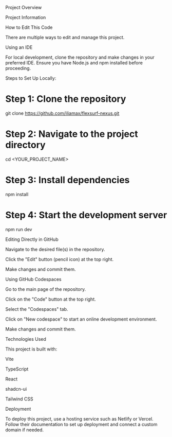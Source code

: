 Project Overview

Project Information



How to Edit This Code

There are multiple ways to edit and manage this project.

Using an IDE

For local development, clone the repository and make changes in your preferred IDE. Ensure you have Node.js and npm installed before proceeding.

Steps to Set Up Locally:

# Step 1: Clone the repository
git clone https://github.com/iliamax/flexsurf-nexus.git

# Step 2: Navigate to the project directory
cd <YOUR_PROJECT_NAME>

# Step 3: Install dependencies
npm install

# Step 4: Start the development server
npm run dev

Editing Directly in GitHub

Navigate to the desired file(s) in the repository.

Click the "Edit" button (pencil icon) at the top right.

Make changes and commit them.

Using GitHub Codespaces

Go to the main page of the repository.

Click on the "Code" button at the top right.

Select the "Codespaces" tab.

Click on "New codespace" to start an online development environment.

Make changes and commit them.

Technologies Used

This project is built with:

Vite

TypeScript

React

shadcn-ui

Tailwind CSS

Deployment

To deploy this project, use a hosting service such as Netlify or Vercel. Follow their documentation to set up deployment and connect a custom domain if needed.
